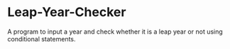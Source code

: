 # Leap-Year-Checker
A program to input a year and check whether it is a leap year or not using conditional statements.
